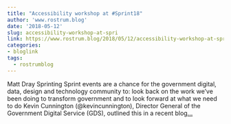 ```yaml
---
title: "Accessibility workshop at #Sprint18"
author: 'www.rostrum.blog'
date: '2018-05-12'
slug: accessibility-workshop-at-spri
link: https://www.rostrum.blog/2018/05/12/accessibility-workshop-at-sprint18/
categories:
- bloglink
tags:
  - rostrumblog
---
```


Matt Dray Sprinting Sprint events are a chance for the government digital, data, design and technology community to: look back on the work we’ve been doing to transform government and to look forward at what we need to do Kevin Cunnington (@kevincunnington), Director General of the Government Digital Service (GDS), outlined this in a recent blog[... <i class="fas fa-external-link-alt"></i>](https://www.rostrum.blog/2018/05/12/accessibility-workshop-at-sprint18/)

